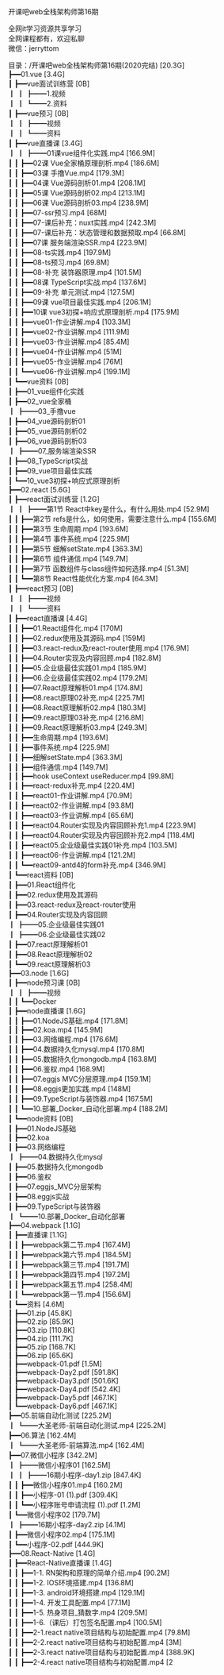 开课吧web全栈架构师第16期

全网it学习资源共享学习<br>全网课程都有，欢迎私聊<br>微信：jerryttom<br>

目录：/开课吧web全栈架构师第16期(2020完结) [20.3G]<br> ┣━━01.vue [3.4G]<br> ┃ ┣━━vue面试训练营 [0B]<br> ┃ ┃ ┣━━1.视频<br> ┃ ┃ ┗━━2.资料<br> ┃ ┣━━vue预习 [0B]<br> ┃ ┃ ┣━━视频<br> ┃ ┃ ┗━━资料<br> ┃ ┣━━vue直播课 [3.4G]<br> ┃ ┃ ┣━━01课vue组件化实践.mp4 [166.9M]<br> ┃ ┃ ┣━━02课 Vue全家桶原理剖析.mp4 [186.6M]<br> ┃ ┃ ┣━━03课 手撸Vue.mp4 [179.3M]<br> ┃ ┃ ┣━━04课 Vue源码剖析01.mp4 [208.1M]<br> ┃ ┃ ┣━━05课 Vue源码剖析02.mp4 [213.1M]<br> ┃ ┃ ┣━━06课 Vue源码剖析03.mp4 [238.9M]<br> ┃ ┃ ┣━━07-ssr预习.mp4 [68M]<br> ┃ ┃ ┣━━07-课后补充：nuxt实践.mp4 [242.3M]<br> ┃ ┃ ┣━━07-课后补充：状态管理和数据预取.mp4 [66.8M]<br> ┃ ┃ ┣━━07课 服务端渲染SSR.mp4 [223.9M]<br> ┃ ┃ ┣━━08-ts实践.mp4 [197.9M]<br> ┃ ┃ ┣━━08-ts预习.mp4 [69.8M]<br> ┃ ┃ ┣━━08-补充 装饰器原理.mp4 [101.5M]<br> ┃ ┃ ┣━━08课 TypeScript实战.mp4 [137.6M]<br> ┃ ┃ ┣━━09-补充 单元测试.mp4 [127.5M]<br> ┃ ┃ ┣━━09课 vue项目最佳实践.mp4 [206.1M]<br> ┃ ┃ ┣━━10课 vue3初探+响应式原理剖析.mp4 [175.9M]<br> ┃ ┃ ┣━━vue01-作业讲解.mp4 [103.3M]<br> ┃ ┃ ┣━━vue02-作业讲解.mp4 [111.9M]<br> ┃ ┃ ┣━━vue03-作业讲解.mp4 [85.4M]<br> ┃ ┃ ┣━━vue04-作业讲解.mp4 [51M]<br> ┃ ┃ ┣━━vue05-作业讲解.mp4 [76M]<br> ┃ ┃ ┗━━vue06-作业讲解.mp4 [199.1M]<br> ┃ ┗━━vue资料 [0B]<br> ┃ ┣━━01_vue组件化实践<br> ┃ ┣━━02_vue全家桶<br> ┃ ┣━━03_手撸vue<br> ┃ ┣━━04_vue源码剖析01<br> ┃ ┣━━05_vue源码剖析02<br> ┃ ┣━━06_vue源码剖析03<br> ┃ ┣━━07_服务端渲染SSR<br> ┃ ┣━━08_TypeScript实战<br> ┃ ┣━━09_vue项目最佳实践<br> ┃ ┗━━10_vue3初探+响应式原理剖析<br> ┣━━02.react [5.6G]<br> ┃ ┣━━react面试训练营 [1.2G]<br> ┃ ┃ ┣━━第1节 React中key是什么，有什么用处.mp4 [52.9M]<br> ┃ ┃ ┣━━第2节 refs是什么，如何使用，需要注意什么.mp4 [155.6M]<br> ┃ ┃ ┣━━第3节 生命周期.mp4 [193.6M]<br> ┃ ┃ ┣━━第4节 事件系统.mp4 [225.9M]<br> ┃ ┃ ┣━━第5节 细解setState.mp4 [363.3M]<br> ┃ ┃ ┣━━第6节 组件通信.mp4 [149.7M]<br> ┃ ┃ ┣━━第7节 函数组件与class组件如何选择.mp4 [51.3M]<br> ┃ ┃ ┗━━第8节 React性能优化方案.mp4 [64.3M]<br> ┃ ┣━━react预习 [0B]<br> ┃ ┃ ┣━━视频<br> ┃ ┃ ┗━━资料<br> ┃ ┣━━react直播课 [4.4G]<br> ┃ ┃ ┣━━01.React组件化.mp4 [170M]<br> ┃ ┃ ┣━━02.redux使用及其源码.mp4 [159M]<br> ┃ ┃ ┣━━03.react-redux及react-router使用.mp4 [176.9M]<br> ┃ ┃ ┣━━04.Router实现及内容回顾.mp4 [182.8M]<br> ┃ ┃ ┣━━05.企业级最佳实践01.mp4 [185.9M]<br> ┃ ┃ ┣━━06.企业级最佳实践02.mp4 [179.2M]<br> ┃ ┃ ┣━━07.React原理解析01.mp4 [174.8M]<br> ┃ ┃ ┣━━08.react原理02补充.mp4 [225.7M]<br> ┃ ┃ ┣━━08.React原理解析02.mp4 [180.3M]<br> ┃ ┃ ┣━━09.react原理03补充.mp4 [216.8M]<br> ┃ ┃ ┣━━09.React原理解析03.mp4 [249.3M]<br> ┃ ┃ ┣━━生命周期.mp4 [193.6M]<br> ┃ ┃ ┣━━事件系统.mp4 [225.9M]<br> ┃ ┃ ┣━━细解setState.mp4 [363.3M]<br> ┃ ┃ ┣━━组件通信.mp4 [149.7M]<br> ┃ ┃ ┣━━hook useContext useReducer.mp4 [99.8M]<br> ┃ ┃ ┣━━react-redux补充.mp4 [220.4M]<br> ┃ ┃ ┣━━react01-作业讲解.mp4 [70.9M]<br> ┃ ┃ ┣━━react02-作业讲解.mp4 [93.8M]<br> ┃ ┃ ┣━━react03-作业讲解.mp4 [65.6M]<br> ┃ ┃ ┣━━react04.Router实现及内容回顾补充1.mp4 [223.9M]<br> ┃ ┃ ┣━━react04.Router实现及内容回顾补充2.mp4 [118.4M]<br> ┃ ┃ ┣━━react05.企业级最佳实践01补充.mp4 [103.5M]<br> ┃ ┃ ┣━━react06-作业讲解.mp4 [121.2M]<br> ┃ ┃ ┗━━react09-antd4的form补充.mp4 [346.9M]<br> ┃ ┗━━react资料 [0B]<br> ┃ ┣━━01.React组件化<br> ┃ ┣━━02.redux使用及其源码<br> ┃ ┣━━03.react-redux及react-router使用<br> ┃ ┣━━04.Router实现及内容回顾<br> ┃ ┣━━05.企业级最佳实践01<br> ┃ ┣━━06.企业级最佳实践02<br> ┃ ┣━━07.react原理解析01<br> ┃ ┣━━08.React原理解析02<br> ┃ ┗━━09.react原理解析03<br> ┣━━03.node [1.6G]<br> ┃ ┣━━node预习课 [0B]<br> ┃ ┃ ┣━━视频<br> ┃ ┃ ┗━━Docker<br> ┃ ┣━━node直播课 [1.6G]<br> ┃ ┃ ┣━━01.NodeJS基础.mp4 [171.8M]<br> ┃ ┃ ┣━━02.koa.mp4 [145.9M]<br> ┃ ┃ ┣━━03.网络编程.mp4 [176.6M]<br> ┃ ┃ ┣━━04.数据持久化mysql.mp4 [170.8M]<br> ┃ ┃ ┣━━05.数据持久化mongodb.mp4 [163.8M]<br> ┃ ┃ ┣━━06.鉴权.mp4 [168.9M]<br> ┃ ┃ ┣━━07.eggjs MVC分层原理.mp4 [159.1M]<br> ┃ ┃ ┣━━08.eggjs更加实践.mp4 [148M]<br> ┃ ┃ ┣━━09.TypeScript与装饰器.mp4 [167.5M]<br> ┃ ┃ ┗━━10.部署_Docker_自动化部署.mp4 [188.2M]<br> ┃ ┗━━node资料 [0B]<br> ┃ ┣━━01.NodeJS基础<br> ┃ ┣━━02.koa<br> ┃ ┣━━03.网络编程<br> ┃ ┣━━04.数据持久化mysql<br> ┃ ┣━━05.数据持久化mongodb<br> ┃ ┣━━06.鉴权<br> ┃ ┣━━07.eggjs_MVC分层架构<br> ┃ ┣━━08.eggjs实战<br> ┃ ┣━━09.TypeScript与装饰器<br> ┃ ┗━━10.部署_Docker_自动化部署<br> ┣━━04.webpack [1.1G]<br> ┃ ┣━━直播课 [1.1G]<br> ┃ ┃ ┣━━webpack第二节.mp4 [167.4M]<br> ┃ ┃ ┣━━webpack第六节.mp4 [184.5M]<br> ┃ ┃ ┣━━webpack第三节.mp4 [191.7M]<br> ┃ ┃ ┣━━webpack第四节.mp4 [197.2M]<br> ┃ ┃ ┣━━webpack第五节.mp4 [258.4M]<br> ┃ ┃ ┗━━webpack第一节.mp4 [156.6M]<br> ┃ ┗━━资料 [4.6M]<br> ┃ ┣━━01.zip [45.8K]<br> ┃ ┣━━02.zip [85.9K]<br> ┃ ┣━━03.zip [110.8K]<br> ┃ ┣━━04.zip [111.7K]<br> ┃ ┣━━05.zip [168.7K]<br> ┃ ┣━━06.zip [65.6K]<br> ┃ ┣━━webpack-01.pdf [1.5M]<br> ┃ ┣━━webpack-Day2.pdf [591.8K]<br> ┃ ┣━━webpack-Day3.pdf [501.6K]<br> ┃ ┣━━webpack-Day4.pdf [542.4K]<br> ┃ ┣━━webpack-Day5.pdf [467.1K]<br> ┃ ┗━━webpack-Day6.pdf [467.1K]<br> ┣━━05.前端自动化测试 [225.2M]<br> ┃ ┗━━大圣老师-前端自动化测试.mp4 [225.2M]<br> ┣━━06.算法 [162.4M]<br> ┃ ┗━━大圣老师-前端算法.mp4 [162.4M]<br> ┣━━07.微信小程序 [342.2M]<br> ┃ ┣━━微信小程序01 [162.5M]<br> ┃ ┃ ┣━━16期小程序-day1.zip [847.4K]<br> ┃ ┃ ┣━━微信小程序01.mp4 [160.2M]<br> ┃ ┃ ┣━━小程序-01 (1).pdf [309.4K]<br> ┃ ┃ ┗━━小程序账号申请流程 (1).pdf [1.2M]<br> ┃ ┗━━微信小程序02 [179.7M]<br> ┃ ┣━━16期小程序-day2.zip [4.1M]<br> ┃ ┣━━微信小程序02.mp4 [175.1M]<br> ┃ ┗━━小程序-02.pdf [444.9K]<br> ┣━━08.React-Native [1.4G]<br> ┃ ┣━━React-Native直播课 [1.4G]<br> ┃ ┃ ┣━━1-1. RN架构和原理的简单介绍.mp4 [90.2M]<br> ┃ ┃ ┣━━1-2. IOS环境搭建.mp4 [136.8M]<br> ┃ ┃ ┣━━1-3. android环境搭建.mp4 [129.1M]<br> ┃ ┃ ┣━━1-4. 开发工具配置.mp4 [77.1M]<br> ┃ ┃ ┣━━1-5. 热身项目_猜数字.mp4 [209.5M]<br> ┃ ┃ ┣━━1-6.（课后）打包签名配置.mp4 [100.5M]<br> ┃ ┃ ┣━━2-1.react native项目结构与初始配置.mp4 [79.8M]<br> ┃ ┃ ┣━━2-2.react native项目结构与初始配置.mp4 [3M]<br> ┃ ┃ ┣━━2-3.react native项目结构与初始配置.mp4 [388.9K]<br> ┃ ┃ ┣━━2-4.react native项目结构与初始配置.mp4 [2
